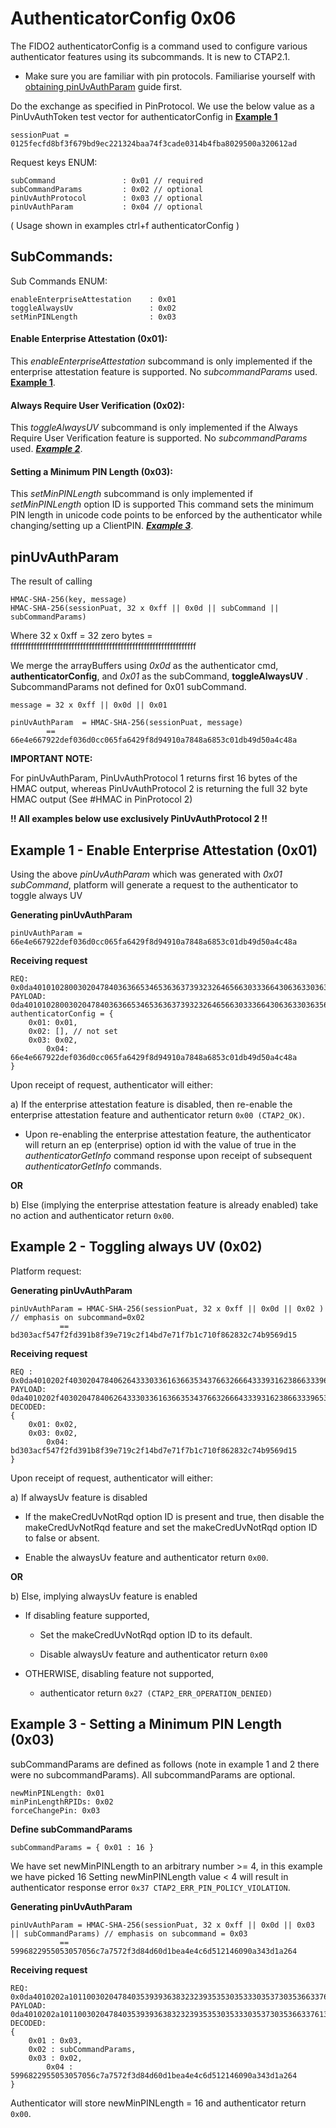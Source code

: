 # AuthenticatorConfig 0x06

The FIDO2 authenticatorConfig is a command used to configure various authenticator features using its subcommands. It is new to CTAP2.1. 

- Make sure you are familiar with pin protocols. Familiarise yourself with [obtaining pinUvAuthParam](../Protocol/PinProtocol/2.md) guide first.

Do the exchange as specified in PinProtocol. We use the below value as a PinUvAuthToken test vector for authenticatorConfig in **[Example 1](#example-1---enable-enterprise-attestation-0x01)**
```
sessionPuat = 0125fecfd8bf3f679bd9ec221324baa74f3cade0314b4fba8029500a320612ad
```

Request keys ENUM: 

```
subCommand               : 0x01 // required
subCommandParams         : 0x02 // optional
pinUvAuthProtocol        : 0x03 // optional
pinUvAuthParam           : 0x04 // optional
```
( Usage shown in examples ctrl+f authenticatorConfig )


## SubCommands:

Sub Commands ENUM:

```
enableEnterpriseAttestation    : 0x01
toggleAlwaysUv                 : 0x02
setMinPINLength                : 0x03
```

#### Enable Enterprise Attestation (0x01):
This *enableEnterpriseAttestation* subcommand is only implemented if the enterprise attestation feature is supported. No *subcommandParams* used. **[Example 1](#example-1---enable-enterprise-attestation-0x01)**.

#### Always Require User Verification (0x02):
This *toggleAlwaysUV* subcommand is only implemented if the Always Require User Verification feature is supported. No *subcommandParams* used. _**[Example 2](#example-2---toggling-always-uv-0x02)**_.

#### Setting a Minimum PIN Length (0x03):
This *setMinPINLength* subcommand is only implemented if _setMinPINLength_ option ID is supported
This command sets the minimum PIN length in unicode code points to be enforced by the authenticator while changing/setting up a ClientPIN. **[_Example 3_](#example-3---setting-a-minimum-pin-length-0x03)**.


## pinUvAuthParam
The result of calling 
```
HMAC-SHA-256(key, message)
HMAC-SHA-256(sessionPuat, 32 x 0xff || 0x0d || subCommand || subCommandParams)
```

Where 32 x 0xff = 32 zero bytes = ffffffffffffffffffffffffffffffffffffffffffffffffffffffffffffffff


We merge the arrayBuffers using _0x0d_ as the authenticator cmd, **authenticatorConfig**, and _0x01_ as the subCommand, **toggleAlwaysUV** . SubcommandParams not defined for 0x01 subCommand.

```
message = 32 x 0xff || 0x0d || 0x01

pinUvAuthParam  = HMAC-SHA-256(sessionPuat, message)
		== 66e4e667922def036d0cc065fa6429f8d94910a7848a6853c01db49d50a4c48a
```


**IMPORTANT NOTE:**

For pinUvAuthParam, PinUvAuthProtocol 1 returns first 16 bytes of the HMAC output, whereas PinUvAuthProtocol 2 is returning the full 32 byte HMAC output (See #HMAC in PinProtocol 2)

**!! All examples below use exclusively PinUvAuthProtocol 2 !!**

## Example 1 - Enable Enterprise Attestation (0x01)

Using the above *pinUvAuthParam* which was generated with *0x01 subCommand*, platform will generate a request to the authenticator to toggle always UV

**Generating pinUvAuthParam**
```
pinUvAuthParam = 66e4e667922def036d0cc065fa6429f8d94910a7848a6853c01db49d50a4c48a
```

**Receiving request**
```
REQ: 0x0da401010280030204784036366534653636373932326465663033366430636330363566613634323966386439343931306137383438613638353363303164623439643530613463343861
PAYLOAD: 0da401010280030204784036366534653636373932326465663033366430636330363566613634323966386439343931306137383438613638353363303164623439643530613463343861
authenticatorConfig = {
	0x01: 0x01,
	0x02: [], // not set
	0x03: 0x02,
    	0x04: 66e4e667922def036d0cc065fa6429f8d94910a7848a6853c01db49d50a4c48a
}
```

Upon receipt of request, authenticator will either:

a) If the enterprise attestation feature is disabled, then re-enable the enterprise attestation feature and authenticator return ```0x00 (CTAP2_OK)```.
- Upon re-enabling the enterprise attestation feature, the authenticator will return an ep (enterprise) option id with
the value of true in the _authenticatorGetInfo_ command response upon receipt of subsequent
_authenticatorGetInfo_ commands.

**OR**

b)  Else (implying the enterprise attestation feature is already enabled) take no action and authenticator return ```0x00```.


## Example 2 - Toggling always UV (0x02)

Platform request:

**Generating pinUvAuthParam**
```
pinUvAuthParam = HMAC-SHA-256(sessionPuat, 32 x 0xff || 0x0d || 0x02 ) // emphasis on subcommand=0x02
	       == bd303acf547f2fd391b8f39e719c2f14bd7e71f7b1c710f862832c74b9569d15
```

**Receiving request**
```     
REQ : 0x0da4010202f4030204784062643330336163663534376632666433393162386633396537313963326631346264376537316637623163373130663836323833326337346239353639643135
PAYLOAD: 0da4010202f4030204784062643330336163663534376632666433393162386633396537313963326631346264376537316637623163373130663836323833326337346239353639643135
DECODED:
{
	0x01: 0x02,
	0x03: 0x02,
    	0x04: bd303acf547f2fd391b8f39e719c2f14bd7e71f7b1c710f862832c74b9569d15
}

```

Upon receipt of request, authenticator will either:

a) If alwaysUv feature is disabled

- If the makeCredUvNotRqd option ID is present and true, then disable the makeCredUvNotRqd feature and set the makeCredUvNotRqd option ID to false or absent.
	
- Enable the alwaysUv feature and authenticator return ```0x00```.
	
**OR**
	
b) Else, implying alwaysUv feature is enabled

- If disabling feature supported,
	
	- Set the makeCredUvNotRqd option ID to its default.
		
	- Disable alwaysUv feature and authenticator return ```0x00``` 
		
-  OTHERWISE, disabling feature not supported, 
	
	-  authenticator return ```0x27 (CTAP2_ERR_OPERATION_DENIED)```

	

## Example 3 - Setting a Minimum PIN Length (0x03)

subCommandParams are defined as follows (note in example 1 and 2 there were no subcommandParams). All subcommandParams are optional.
```
newMinPINLength: 0x01
minPinLengthRPIDs: 0x02
forceChangePin: 0x03
```

**Define subCommandParams**
```
subCommandParams = { 0x01 : 16 } 
```
We have set newMinPINLength to an arbitrary number >= 4, in this example we have picked 16
Setting newMinPINLength value < 4 will result in authenticator response error ```0x37 CTAP2_ERR_PIN_POLICY_VIOLATION```.

**Generating pinUvAuthParam**
```
pinUvAuthParam = HMAC-SHA-256(sessionPuat, 32 x 0xff || 0x0d || 0x03 || subCommandParams) // emphasis on subcommand = 0x03
	       == 5996822955053057056c7a7572f3d84d60d1bea4e4c6d512146090a343d1a264
```

**Receiving request**
```
REQ: 0x0da4010202a10110030204784035393936383232393535303533303537303536633761373537326633643834643630643162656134653463366435313231343630393061333433643161323634
PAYLOAD: 0da4010202a10110030204784035393936383232393535303533303537303536633761373537326633643834643630643162656134653463366435313231343630393061333433643161323634
DECODED:
{
	0x01 : 0x03,
	0x02 : subCommandParams,
	0x03 : 0x02,
    	0x04 : 5996822955053057056c7a7572f3d84d60d1bea4e4c6d512146090a343d1a264
}

```

Authenticator will store newMinPINLength = 16 and authenticator return ```0x00```.
